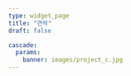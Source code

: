 ```yaml
---
type: widget_page
title: "연락"
draft: false

cascade:
  params:
    banner: images/project_c.jpg
---
```


